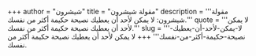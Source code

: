 +++
author = "شيشرون"
title = "مقولة شيشرون"
description = '''مقولة شيشرون: لا يمكن لأحد أن يعطيك نصيحة حكيمة أكثر من نفسك.'''
quote = '''لا يمكن لأحد أن يعطيك نصيحة حكيمة أكثر من نفسك.'''
slug = '''لا-يمكن-لأحد-أن-يعطيك-نصيحة-حكيمة-أكثر-من-نفسك'''
+++
لا يمكن لأحد أن يعطيك نصيحة حكيمة أكثر من نفسك.
